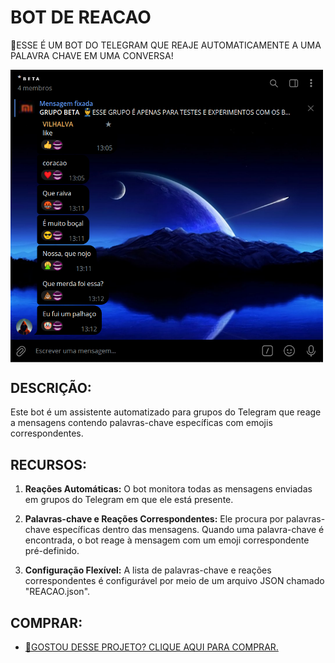 # BOT DE REACAO
🔐ESSE É UM BOT DO TELEGRAM QUE REAJE AUTOMATICAMENTE A UMA PALAVRA CHAVE EM UMA CONVERSA!

<img src="FOTO.png" align="center" width="500"> <br>

## DESCRIÇÃO:
Este bot é um assistente automatizado para grupos do Telegram que reage a mensagens contendo palavras-chave específicas com emojis correspondentes. 

## RECURSOS:
1. **Reações Automáticas:** O bot monitora todas as mensagens enviadas em grupos do Telegram em que ele está presente.
  
2. **Palavras-chave e Reações Correspondentes:** Ele procura por palavras-chave específicas dentro das mensagens. Quando uma palavra-chave é encontrada, o bot reage à mensagem com um emoji correspondente pré-definido.

3. **Configuração Flexível:** A lista de palavras-chave e reações correspondentes é configurável por meio de um arquivo JSON chamado "REACAO.json".

## COMPRAR:
- [🤑GOSTOU DESSE PROJETO? CLIQUE AQUI PARA COMPRAR.](https://github.com/VILHALVA/VILHALVA/blob/main/FREELANCER/README.md)
